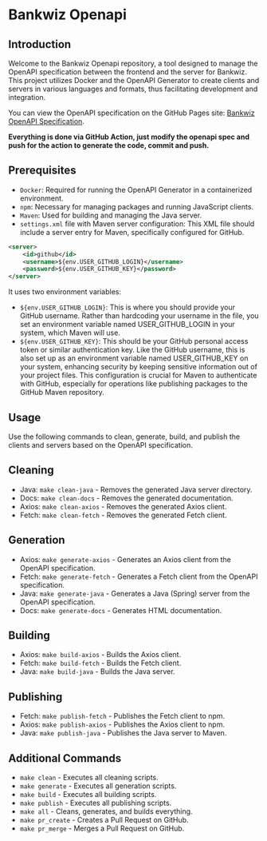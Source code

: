 # Bankwiz Openapi

## Introduction
Welcome to the Bankwiz Openapi repository, a tool designed to manage the OpenAPI specification between the frontend and the server for Bankwiz. This project utilizes Docker and the OpenAPI Generator to create clients and servers in various languages and formats, thus facilitating development and integration.

You can view the OpenAPI specification on the GitHub Pages site: [Bankwiz OpenAPI Specification](https://jbwittner.github.io/bankwiz_openapi/).

**Everything is done via GitHub Action, just modify the openapi spec and push for the action to generate the code, commit and push.**

## Prerequisites
* `Docker`: Required for running the OpenAPI Generator in a containerized environment.
* `npm`: Necessary for managing packages and running JavaScript clients.
* `Maven`: Used for building and managing the Java server.
* `settings.xml` file with Maven server configuration: This XML file should include a server entry for Maven, specifically configured for GitHub.

```xml
<server>
    <id>github</id>
    <username>${env.USER_GITHUB_LOGIN}</username>
    <password>${env.USER_GITHUB_KEY}</password>
</server>
```

It uses two environment variables:
* `${env.USER_GITHUB_LOGIN}`: This is where you should provide your GitHub username. Rather than hardcoding your username in the file, you set an environment variable named USER_GITHUB_LOGIN in your system, which Maven will use.
* `${env.USER_GITHUB_KEY}`: This should be your GitHub personal access token or similar authentication key. Like the GitHub username, this is also set up as an environment variable named USER_GITHUB_KEY on your system, enhancing security by keeping sensitive information out of your project files.
This configuration is crucial for Maven to authenticate with GitHub, especially for operations like publishing packages to the GitHub Maven repository.

## Usage
Use the following commands to clean, generate, build, and publish the clients and servers based on the OpenAPI specification.

## Cleaning
* Java: `make clean-java` - Removes the generated Java server directory.
* Docs: `make clean-docs` - Removes the generated documentation.
* Axios: `make clean-axios` - Removes the generated Axios client.
* Fetch: `make clean-fetch` - Removes the generated Fetch client.
## Generation
* Axios: `make generate-axios` - Generates an Axios client from the OpenAPI specification.
* Fetch: `make generate-fetch` - Generates a Fetch client from the OpenAPI specification.
* Java: `make generate-java` - Generates a Java (Spring) server from the OpenAPI specification.
* Docs: `make generate-docs` - Generates HTML documentation.
## Building
* Axios: `make build-axios` - Builds the Axios client.
* Fetch: `make build-fetch` - Builds the Fetch client.
* Java: `make build-java` - Builds the Java server.
## Publishing
* Fetch: `make publish-fetch` - Publishes the Fetch client to npm.
* Axios: `make publish-axios` - Publishes the Axios client to npm.
* Java: `make publish-java` - Publishes the Java server to Maven.
## Additional Commands
* `make clean` - Executes all cleaning scripts.
* `make generate` - Executes all generation scripts.
* `make build` - Executes all building scripts.
* `make publish` - Executes all publishing scripts.
* `make all` - Cleans, generates, and builds everything.
* `make pr_create` - Creates a Pull Request on GitHub.
* `make pr_merge` - Merges a Pull Request on GitHub.
